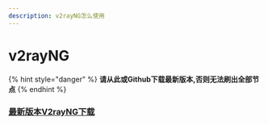 ```yaml
---
description: v2rayNG怎么使用
---
```


# v2rayNG

{% hint style="danger" %}
**请从此或Github下载最新版本,否则无法刷出全部节点**
{% endhint %}

### [最新版本V2rayNG下载](https://mirror.ghproxy.com/https://github.com/2dust/v2rayNG/releases/download/1.6.16/v2rayNG\_1.6.16.apk)

